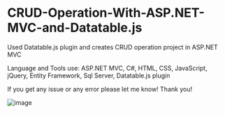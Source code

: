 # CRUD-Operation-With-ASP.NET-MVC-and-Datatable.js
Used Datatable.js plugin and creates CRUD operation project in ASP.NET MVC

Language and Tools use:
ASP.NET MVC, C#, HTML, CSS, JavaScript, jQuery, Entity Framework, Sql Server, Datatable.js plugin

If you get any issue or any error please let me know! Thank you!


![image](https://github.com/bangaras/CRUD-Operation-With-ASP.NET-MVC-and-Datatable.js/assets/72083437/68af2543-29bc-4b71-b55c-3c85fc4e6716)
